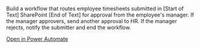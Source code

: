 Build a workflow that routes employee timesheets submitted in [Start of Text] SharePoint [End of Text] for approval from the employee's manager. If the manager approvers, send another approval to HR.  If the manager rejects, notify the submitter and end the workflow. 

[Open in Power Automate](https://make.powerautomate.com/create/fromNaturalLanguage?prompt=Build%20a%20workflow%20that%20routes%20employee%20timesheets%20submitted%20in%20%5BStart%20of%20Text%5D%20SharePoint%20%5BEnd%20of%20Text%5D%20for%20approval%20from%20the%20employee's%20manager.%20If%20the%20manager%20approvers%2C%20send%20another%20approval%20to%20HR.%20%20If%20the%20manager%20rejects%2C%20notify%20the%20submitter%20and%20end%20the%20workflow&from=Copilot&utm_source=PromptLibrary)
